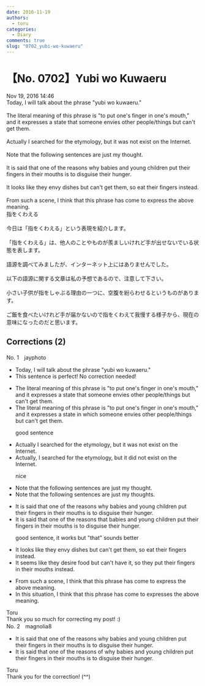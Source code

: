 ```yaml
---
date: 2016-11-19
authors:
  - toru
categories:
  - Diary
comments: true
slug: "0702_yubi-wo-kuwaeru"
---
```


# 【No. 0702】Yubi wo Kuwaeru
<div class="date">Nov 19, 2016 14:46</div>
<div id="post"><div id="body_show_ori">
Today, I will talk about the phrase "yubi wo kuwaeru."<br/><br/>The literal meaning of this phrase is "to put one's finger in one's mouth," and it expresses a state that someone envies other people/things but can't get them.<br/><br/>Actually I searched for the etymology, but it was not exist on the Internet.<br/><br/>Note that the following sentences are just my thought.<br/><br/>It is said that one of the reasons why babies and young children put their fingers in their mouths is to disguise their hunger.<br/><br/>It looks like they envy dishes but can't get them, so eat their fingers instead.<br/><br/>From such a scene, I think that this phrase has come to express the above meaning.
</div></div>

<!-- more -->

<div id="post_ja"><div id="body_show_mo">
指をくわえる<br/><br/>今日は「指をくわえる」という表現を紹介します。<br/><br/>「指をくわえる」は、他人のことやものが羨ましいけれど手が出せないでいる状態を表します。<br/><br/>語源を調べてみましたが、インターネット上にはありませんでした。<br/><br/>以下の語源に関する文章は私の予想であるので、注意して下さい。<br/><br/>小さい子供が指をしゃぶる理由の一つに、空腹を紛らわせるというものがあります。<br/><br/>ご飯を食べたいけれど手が届かないので指をくわえて我慢する様子から、現在の意味になったのだと思います。
</div></div>

## Corrections (2)
<div id="block"><div class="first_name"> No. 1　<span class="just_name">jayphoto</span></div><div id="block2">
<ul class="correction_field">
<li class="incorrect">Today, I will talk about the phrase "yubi wo kuwaeru."</li>
<li class="corrected perfect">This sentence is perfect! No correction needed!</li>
</ul>
<ul class="correction_field">
<li class="incorrect">The literal meaning of this phrase is "to put one's finger in one's mouth," and it expresses a state that someone envies other people/things but can't get them.</li>
<li class="corrected correct">
The literal meaning of this phrase is "to put one's finger in one's mouth," and it expresses a state <span class="f_blue">in which</span> someone envies other people/things but can't get them.
<p class="correction_comment">good sentence</p>
</li>
</ul>
<ul class="correction_field">
<li class="incorrect">Actually I searched for the etymology, but it was not exist on the Internet.</li>
<li class="corrected correct">
Actually<span class="f_blue">,</span> I searched for the etymology, but it <span class="f_red">did</span> not exist on the Internet.
<p class="correction_comment">nice</p>
</li>
</ul>
<ul class="correction_field">
<li class="incorrect">Note that the following sentences are just my thought.</li>
<li class="corrected correct">
Note that the following sentences are just my thought<span class="f_red">s</span>.
</li>
</ul>
<ul class="correction_field">
<li class="incorrect">It is said that one of the reasons why babies and young children put their fingers in their mouths is to disguise their hunger.</li>
<li class="corrected correct">
It is said that one of the reasons <span class="f_blue">that</span> babies and young children put their fingers in their mouths is to disguise their hunger.
<p class="correction_comment">good sentence, it works but "that" sounds better</p>
</li>
</ul>
<ul class="correction_field">
<li class="incorrect">It looks like they envy dishes but can't get them, so eat their fingers instead.</li>
<li class="corrected correct">
It <span class="f_blue">seems</span> like they <span class="f_blue">desire food</span> but can't <span class="f_blue">have it</span>, so <span class="f_blue">they</span> <span class="f_blue">put</span> their fingers <span class="f_blue">in their mouths</span> instead.
</li>
</ul>
<ul class="correction_field">
<li class="incorrect">From such a scene, I think that this phrase has come to express the above meaning.</li>
<li class="corrected correct">
<span class="f_blue">In this situation</span>, I think that this phrase <span class="f_red"><span class="sline">has come to</span></span> express<span class="f_blue">es</span> the above meaning.
</li>
</ul>
</div><div class="name"><span class="just_name">Toru</span><br>
Thank you so much for correcting my post! :)
</div>
</div>
<div id="block"><div class="first_name"> No. 2　<span class="just_name">magnolia8</span></div><div id="block2">
<ul class="correction_field">
<li class="incorrect">It is said that one of the reasons why babies and young children put their fingers in their mouths is to disguise their hunger.</li>
<li class="corrected correct">
It is said that one of the reasons <span class="f_blue">of </span>why babies and young children put their fingers in their mouths is to disguise their hunger.
</li>
</ul>
</div><div class="name"><span class="just_name">Toru</span><br>
Thank you for the correction! (^^)
</div>
</div>
